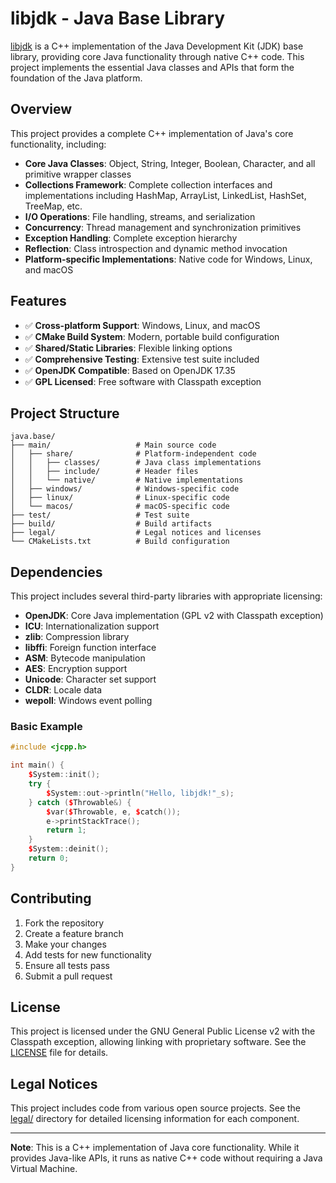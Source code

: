 # libjdk - Java Base Library

[libjdk](https://github.com/libjdk/libjdk) is a C++ implementation of the Java Development Kit (JDK) base library, providing core Java functionality through native C++ code. This project implements the essential Java classes and APIs that form the foundation of the Java platform.

## Overview

This project provides a complete C++ implementation of Java's core functionality, including:

- **Core Java Classes**: Object, String, Integer, Boolean, Character, and all primitive wrapper classes
- **Collections Framework**: Complete collection interfaces and implementations including HashMap, ArrayList, LinkedList, HashSet, TreeMap, etc.
- **I/O Operations**: File handling, streams, and serialization
- **Concurrency**: Thread management and synchronization primitives
- **Exception Handling**: Complete exception hierarchy
- **Reflection**: Class introspection and dynamic method invocation
- **Platform-specific Implementations**: Native code for Windows, Linux, and macOS

## Features

- ✅ **Cross-platform Support**: Windows, Linux, and macOS
- ✅ **CMake Build System**: Modern, portable build configuration
- ✅ **Shared/Static Libraries**: Flexible linking options
- ✅ **Comprehensive Testing**: Extensive test suite included
- ✅ **OpenJDK Compatible**: Based on OpenJDK 17.35
- ✅ **GPL Licensed**: Free software with Classpath exception

## Project Structure

```
java.base/
├── main/                   # Main source code
│   ├── share/              # Platform-independent code
│   │   ├── classes/        # Java class implementations
│   │   ├── include/        # Header files
│   │   └── native/         # Native implementations
│   ├── windows/            # Windows-specific code
│   ├── linux/              # Linux-specific code
│   └── macos/              # macOS-specific code
├── test/                   # Test suite
├── build/                  # Build artifacts
├── legal/                  # Legal notices and licenses
└── CMakeLists.txt          # Build configuration
```

## Dependencies

This project includes several third-party libraries with appropriate licensing:

- **OpenJDK**: Core Java implementation (GPL v2 with Classpath exception)
- **ICU**: Internationalization support
- **zlib**: Compression library
- **libffi**: Foreign function interface
- **ASM**: Bytecode manipulation
- **AES**: Encryption support
- **Unicode**: Character set support
- **CLDR**: Locale data
- **wepoll**: Windows event polling

### Basic Example

```cpp
#include <jcpp.h>

int main() {
	$System::init();
	try {
		$System::out->println("Hello, libjdk!"_s);
	} catch ($Throwable&) {
		$var($Throwable, e, $catch());
		e->printStackTrace();
        return 1;
	}
	$System::deinit();
	return 0;
}
```

## Contributing

1. Fork the repository
2. Create a feature branch
3. Make your changes
4. Add tests for new functionality
5. Ensure all tests pass
6. Submit a pull request

## License

This project is licensed under the GNU General Public License v2 with the Classpath exception, allowing linking with proprietary software. See the [LICENSE](LICENSE) file for details.

## Legal Notices

This project includes code from various open source projects. See the [legal/](legal/) directory for detailed licensing information for each component.

---

**Note**: This is a C++ implementation of Java core functionality. While it provides Java-like APIs, it runs as native C++ code without requiring a Java Virtual Machine.